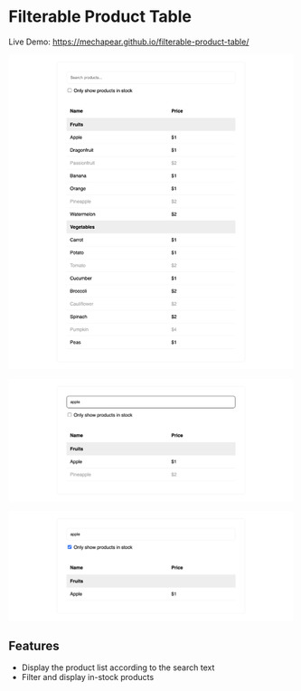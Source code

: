 # Filterable Product Table

Live Demo: https://mechapear.github.io/filterable-product-table/

![App Screenshot](screenshot1.png)

![App Screenshot](screenshot2.png)

![App Screenshot](screenshot3.png)

## Features

- Display the product list according to the search text
- Filter and display in-stock products
